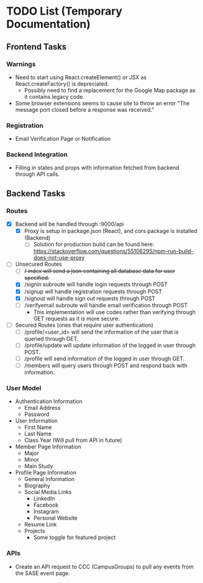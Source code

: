 # TODO List (Temporary Documentation)

## Frontend Tasks

### Warnings
- Need to start using React.createElement() or JSX as React.createFactory() is depreciated.
    - Possibly need to find a replacement for the Google Map package as it contains legacy code.
- Some browser extensions seems to cause site to throw an error "The message port closed before a response was received."

### Registration
- Email Verification Page or Notification

### Backend Integration
- Filling in states and props with information fetched from backend through API calls.

## Backend Tasks

### Routes
- [x] Backend will be handled through :9000/api
    - [x] Proxy is setup in package.json (React), and cors package is installed (Backend)
        - [ ] Solution for production build can be found here: https://stackoverflow.com/questions/55106295/npm-run-build-does-not-use-proxy
- [ ] Unsecured Routes
    - [ ] ~~/ index will send a json containing all database data for user specified.~~
    - [x] /signin subroute will handle login requests through POST
    - [x] /signup will handle registration requests through POST
    - [x] /signout will handle sign out requests through POST
    - [ ] /verifyemail subroute will handle email verification through POST
        - This implementation will use codes rather than verifying through GET requests as it is more secure.
- [ ] Secured Routes (ones that require user authentication)
    - [ ] /profile/<user_id> will send the information of the user that is queried through GET.
    - [ ] /profile/update will update information of the logged in user through POST.
    - [ ] /profile will send information of the logged in user through GET.
    - [ ] /members will query users through POST and respond back with information.

### User Model
- Authentication Information
    - Email Address
    - Password
- User Information
    - First Name
    - Last Name
    - Class Year (Will pull from API in future)
- Member Page Information
    - Major
    - Minor
    - Main Study
- Profile Page Information
    - General Information
    - Biography
    - Social Media Links
        - LinkedIn
        - Facebook
        - Instagram
        - Personal Website
    - Resume Link
    - Projects
        - Some toggle for featured project
    
### APIs
- Create an API request to CCC (CampusGroups) to pull any events from the SASE event page.
